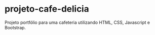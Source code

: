 # projeto-cafe-delicia
Projeto portfólio para uma cafeteria utilizando HTML, CSS, Javascript e Bootstrap.
